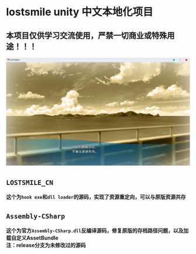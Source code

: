 # lostsmile unity 中文本地化项目
## 本项目仅供学习交流使用，严禁一切商业或特殊用途！！！
![Image text](https://github.com/cokkeijigen/lostsmile_cn/blob/master/test.png)<br>
## `LOSTSMILE_CN`
**这个为`hook exe`和`dll loader`的源码，实现了资源重定向，可以与原版资源共存**
## `Assembly-CSharp` 
**这个为官方`Assembly-CSharp.dll`反编译源码，修复原版的存档路径问题，以及加载自定义AssetBundle <br>
注：release分支为未修改过的源码**
